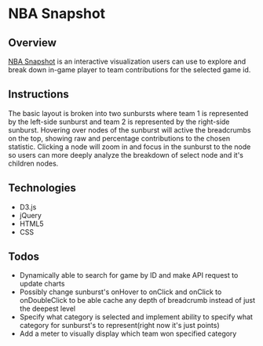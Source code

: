 # NBA Snapshot

## Overview
[NBA Snapshot](https://alvink92.github.io/nba-snapshot/) is an interactive visualization users can use to explore and break down in-game player to team contributions for the selected game id.

## Instructions
The basic layout is broken into two sunbursts where team 1 is represented by the left-side sunburst and team 2 is represented by the right-side sunburst. Hovering over nodes of the sunburst will active the breadcrumbs on the top, showing raw and percentage contributions to the chosen statistic. Clicking a node will zoom in and focus in the sunburst to the node so users can more deeply analyze the breakdown of select node and it's children nodes.

## Technologies
  * D3.js
  * jQuery
  * HTML5
  * CSS


## Todos
  * Dynamically able to search for game by ID and make API request to update charts
  * Possibly change sunburst's onHover to onClick and onClick to onDoubleClick to be able cache any depth of breadcrumb instead of just the deepest level
  * Specify what category is selected and implement ability to specify what category for sunburst's to represent(right now it's just points)
  * Add a meter to visually display which team won specified category
